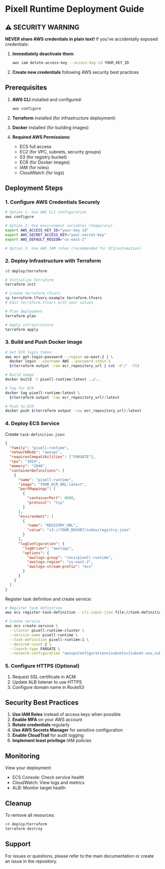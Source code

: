 # Pixell Runtime Deployment Guide

## ⚠️ SECURITY WARNING

**NEVER share AWS credentials in plain text!** If you've accidentally exposed credentials:

1. **Immediately deactivate them**:
   ```bash
   aws iam delete-access-key --access-key-id YOUR_KEY_ID
   ```

2. **Create new credentials** following AWS security best practices

## Prerequisites

1. **AWS CLI** installed and configured:
   ```bash
   aws configure
   ```

2. **Terraform** installed (for infrastructure deployment)

3. **Docker** installed (for building images)

4. **Required AWS Permissions**:
   - ECS full access
   - EC2 (for VPC, subnets, security groups)
   - S3 (for registry bucket)
   - ECR (for Docker images)
   - IAM (for roles)
   - CloudWatch (for logs)

## Deployment Steps

### 1. Configure AWS Credentials Securely

```bash
# Option 1: Use AWS CLI configuration
aws configure

# Option 2: Use environment variables (temporary)
export AWS_ACCESS_KEY_ID="your-key-id"
export AWS_SECRET_ACCESS_KEY="your-secret-key"
export AWS_DEFAULT_REGION="us-east-2"

# Option 3: Use AWS IAM roles (recommended for EC2/automation)
```

### 2. Deploy Infrastructure with Terraform

```bash
cd deploy/terraform

# Initialize Terraform
terraform init

# Create terraform.tfvars
cp terraform.tfvars.example terraform.tfvars
# Edit terraform.tfvars with your values

# Plan deployment
terraform plan

# Apply infrastructure
terraform apply
```

### 3. Build and Push Docker Image

```bash
# Get ECR login token
aws ecr get-login-password --region us-east-2 | \
  docker login --username AWS --password-stdin \
  $(terraform output -raw ecr_repository_url | cut -d'/' -f1)

# Build image
docker build -t pixell-runtime:latest ../..

# Tag for ECR
docker tag pixell-runtime:latest \
  $(terraform output -raw ecr_repository_url):latest

# Push to ECR
docker push $(terraform output -raw ecr_repository_url):latest
```

### 4. Deploy ECS Service

Create `task-definition.json`:

```json
{
  "family": "pixell-runtime",
  "networkMode": "awsvpc",
  "requiresCompatibilities": ["FARGATE"],
  "cpu": "1024",
  "memory": "2048",
  "containerDefinitions": [
    {
      "name": "pixell-runtime",
      "image": "YOUR_ECR_URL:latest",
      "portMappings": [
        {
          "containerPort": 8000,
          "protocol": "tcp"
        }
      ],
      "environment": [
        {
          "name": "REGISTRY_URL",
          "value": "s3://YOUR_BUCKET/index/registry.json"
        }
      ],
      "logConfiguration": {
        "logDriver": "awslogs",
        "options": {
          "awslogs-group": "/ecs/pixell-runtime",
          "awslogs-region": "us-east-2",
          "awslogs-stream-prefix": "ecs"
        }
      }
    }
  ]
}
```

Register task definition and create service:

```bash
# Register task definition
aws ecs register-task-definition --cli-input-json file://task-definition.json

# Create service
aws ecs create-service \
  --cluster pixell-runtime-cluster \
  --service-name pixell-runtime \
  --task-definition pixell-runtime:1 \
  --desired-count 2 \
  --launch-type FARGATE \
  --network-configuration "awsvpcConfiguration={subnets=[subnet-xxx,subnet-yyy],securityGroups=[sg-xxx]}"
```

### 5. Configure HTTPS (Optional)

1. Request SSL certificate in ACM
2. Update ALB listener to use HTTPS
3. Configure domain name in Route53

## Security Best Practices

1. **Use IAM Roles** instead of access keys when possible
2. **Enable MFA** on your AWS account
3. **Rotate credentials** regularly
4. **Use AWS Secrets Manager** for sensitive configuration
5. **Enable CloudTrail** for audit logging
6. **Implement least privilege** IAM policies

## Monitoring

View your deployment:
- ECS Console: Check service health
- CloudWatch: View logs and metrics
- ALB: Monitor target health

## Cleanup

To remove all resources:

```bash
cd deploy/terraform
terraform destroy
```

## Support

For issues or questions, please refer to the main documentation or create an issue in the repository.